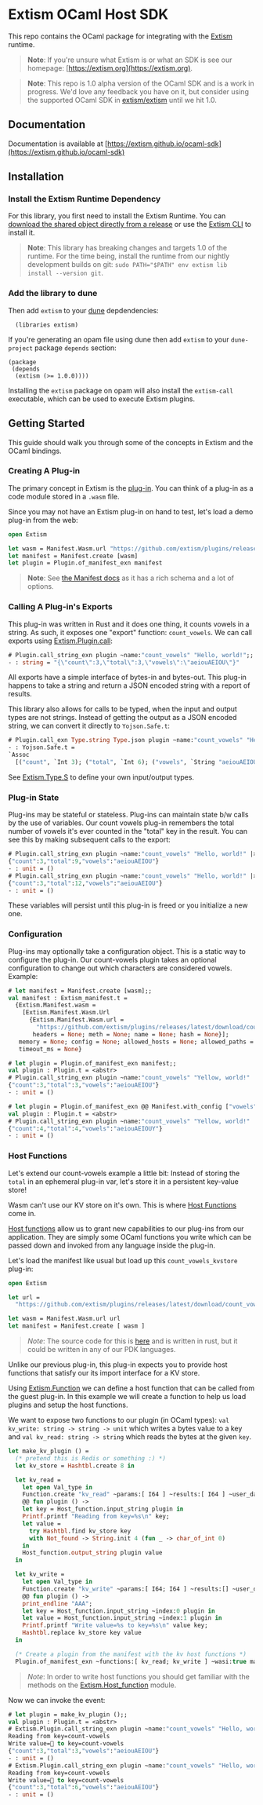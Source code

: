 # Extism OCaml Host SDK

This repo contains the OCaml package for integrating with the [Extism](https://extism.org/) runtime.

> **Note**: If you're unsure what Extism is or what an SDK is see our homepage: [https://extism.org](https://extism.org).

> **Note**: This repo is 1.0 alpha version of the OCaml SDK and is a work in progress. We'd love any feedback you have on it, but consider using the supported OCaml SDK in [extism/extism](https://github.com/extism/extism/tree/main/ocaml) until we hit 1.0.

## Documentation

Documentation is available at [https://extism.github.io/ocaml-sdk](https://extism.github.io/ocaml-sdk)

## Installation

### Install the Extism Runtime Dependency

For this library, you first need to install the Extism Runtime. You can [download the shared object directly from a release](https://github.com/extism/extism/releases) or use the [Extism CLI](https://github.com/extism/cli) to install it.

> **Note**: This library has breaking changes and targets 1.0 of the runtime. For the time being, install the runtime from our nightly development builds on git: `sudo PATH="$PATH" env extism lib install --version git`.

### Add the library to dune

Then add `extism` to your [dune](https://dune.build) depdendencies:

```
  (libraries extism)
```

If you're generating an opam file using dune then add `extism` to your `dune-project` package `depends` section:

```
(package
 (depends
  (extism (>= 1.0.0))))
```

Installing the `extism` package on opam will also install the `extism-call` executable, which can be used
to execute Extism plugins.

## Getting Started

This guide should walk you through some of the concepts in Extism and the OCaml bindings.

### Creating A Plug-in

The primary concept in Extism is the [plug-in](https://extism.org/docs/concepts/plug-in). You can think of a plug-in as a code module stored in a `.wasm` file.

Since you may not have an Extism plug-in on hand to test, let's load a demo plug-in from the web:

```ocaml
open Extism

let wasm = Manifest.Wasm.url "https://github.com/extism/plugins/releases/latest/download/count_vowels.wasm"
let manifest = Manifest.create [wasm]
let plugin = Plugin.of_manifest_exn manifest
```

> **Note**: See [the Manifest docs](https://extism.github.io/ocaml-sdk/extism-manifest/Extism_manifest/index.html) as it has a rich schema and a lot of options.

### Calling A Plug-in's Exports

This plug-in was written in Rust and it does one thing, it counts vowels in a string. As such, it exposes one "export" function: `count_vowels`. We can call exports using [Extism.Plugin.call](https://extism.github.io/ocaml-sdk/extism/Extism/Plugin/index.html#val-call):

<!-- $MDX skip -->
```ocaml
# Plugin.call_string_exn plugin ~name:"count_vowels" "Hello, world!";;
- : string = "{\"count\":3,\"total\":3,\"vowels\":\"aeiouAEIOU\"}"
```

All exports have a simple interface of bytes-in and bytes-out. This plug-in happens to take a string and return a JSON encoded string with a report of results.

This library also allows for calls to be typed, when the input and output types are not strings. Instead of getting the output as a JSON encoded string, we can
convert it directly to `Yojson.Safe.t`:

<!-- $MDX skip -->
```ocaml
# Plugin.call_exn Type.string Type.json plugin ~name:"count_vowels" "Hello, world!";;
- : Yojson.Safe.t =
`Assoc
  [("count", `Int 3); ("total", `Int 6); ("vowels", `String "aeiouAEIOU")]
```

See [Extism.Type.S](https://extism.github.io/ocaml-sdk/extism/Extism/Type/module-type-S/index.html) to define your own input/output types.

### Plug-in State

Plug-ins may be stateful or stateless. Plug-ins can maintain state b/w calls by the use of variables. Our count vowels plug-in remembers the total number of vowels it's ever counted in the "total" key in the result. You can see this by making subsequent calls to the export:

<!-- $MDX skip -->
```ocaml
# Plugin.call_string_exn plugin ~name:"count_vowels" "Hello, world!" |> print_endline;;
{"count":3,"total":9,"vowels":"aeiouAEIOU"}
- : unit = ()
# Plugin.call_string_exn plugin ~name:"count_vowels" "Hello, world!" |> print_endline;;
{"count":3,"total":12,"vowels":"aeiouAEIOU"}
- : unit = ()
```

These variables will persist until this plug-in is freed or you initialize a new one.

### Configuration

Plug-ins may optionally take a configuration object. This is a static way to configure the plug-in. Our count-vowels plugin takes an optional configuration to change out which characters are considered vowels. Example:

<!-- $MDX skip -->
```ocaml
# let manifest = Manifest.create [wasm];;
val manifest : Extism_manifest.t =
  {Extism.Manifest.wasm =
    [Extism.Manifest.Wasm.Url
      {Extism.Manifest.Wasm.url =
        "https://github.com/extism/plugins/releases/latest/download/count_vowels.wasm";
       headers = None; meth = None; name = None; hash = None}];
   memory = None; config = None; allowed_hosts = None; allowed_paths = None;
   timeout_ms = None}

# let plugin = Plugin.of_manifest_exn manifest;;
val plugin : Plugin.t = <abstr>
# Plugin.call_string_exn plugin ~name:"count_vowels" "Yellow, world!" |> print_endline;;
{"count":3,"total":3,"vowels":"aeiouAEIOU"}
- : unit = ()

# let plugin = Plugin.of_manifest_exn @@ Manifest.with_config ["vowels", Some "aeiouAEIOUY"] manifest;;
val plugin : Plugin.t = <abstr>
# Plugin.call_string_exn plugin ~name:"count_vowels" "Yellow, world!" |> print_endline;;
{"count":4,"total":4,"vowels":"aeiouAEIOUY"}
- : unit = ()
```

### Host Functions

Let's extend our count-vowels example a little bit: Instead of storing the `total` in an ephemeral plug-in var, let's store it in a persistent key-value store!

Wasm can't use our KV store on it's own. This is where [Host Functions](https://extism.org/docs/concepts/host-functions) come in.

[Host functions](https://extism.org/docs/concepts/host-functions) allow us to grant new capabilities to our plug-ins from our application. They are simply some OCaml functions you write which can be passed down and invoked from any language inside the plug-in.

Let's load the manifest like usual but load up this `count_vowels_kvstore` plug-in:

<!-- $MDX file=examples/kv.ml,part=hostFnIntro -->
```ocaml
open Extism

let url =
  "https://github.com/extism/plugins/releases/latest/download/count_vowels_kvstore.wasm"

let wasm = Manifest.Wasm.url url
let manifest = Manifest.create [ wasm ]
```

> *Note*: The source code for this is [here](https://github.com/extism/plugins/blob/main/count_vowels_kvstore/src/lib.rs) and is written in rust, but it could be written in any of our PDK languages.

Unlike our previous plug-in, this plug-in expects you to provide host functions that satisfy our its import interface for a KV store.

Using [Extism.Function](https://extism.github.io/ocaml-sdk/extism/Extism/Function/index.html) we can define a host function that can be called from the guest plug-in. In this example we will create a function to help us load plugins and setup the host functions.

We want to expose two functions to our plugin (in OCaml types): `val kv_write: string -> string -> unit` which writes a bytes value to a key and `val kv_read: string -> string` which reads the bytes at the given `key`.

<!-- $MDX file=examples/kv.ml,part=hostFnDef -->
```ocaml
let make_kv_plugin () =
  (* pretend this is Redis or something :) *)
  let kv_store = Hashtbl.create 8 in

  let kv_read =
    let open Val_type in
    Function.create "kv_read" ~params:[ I64 ] ~results:[ I64 ] ~user_data:()
    @@ fun plugin () ->
    let key = Host_function.input_string plugin in
    Printf.printf "Reading from key=%s\n" key;
    let value =
      try Hashtbl.find kv_store key
      with Not_found -> String.init 4 (fun _ -> char_of_int 0)
    in
    Host_function.output_string plugin value
  in

  let kv_write =
    let open Val_type in
    Function.create "kv_write" ~params:[ I64; I64 ] ~results:[] ~user_data:()
    @@ fun plugin () ->
    print_endline "AAA";
    let key = Host_function.input_string ~index:0 plugin in
    let value = Host_function.input_string ~index:1 plugin in
    Printf.printf "Write value=%s to key=%s\n" value key;
    Hashtbl.replace kv_store key value
  in

  (* Create a plugin from the manifest with the kv host functions *)
  Plugin.of_manifest_exn ~functions:[ kv_read; kv_write ] ~wasi:true manifest
```

> *Note*: In order to write host functions you should get familiar with the methods on the [Extism.Host_function](https://extism.github.io/ocaml-sdk/extism/Extism/Host_function/index.html) module.


Now we can invoke the event:

<!-- $MDX skip,env=host-functions -->
```ocaml
# let plugin = make_kv_plugin ();;
val plugin : Plugin.t = <abstr>
# Extism.Plugin.call_string_exn plugin ~name:"count_vowels" "Hello, world" |> print_endline;;
Reading from key=count-vowels
Write value=    to key=count-vowels
{"count":3,"total":3,"vowels":"aeiouAEIOU"}
- : unit = ()
# Extism.Plugin.call_string_exn plugin ~name:"count_vowels" "Hello, world" |> print_endline;;
Reading from key=count-vowels
Write value=    to key=count-vowels
{"count":3,"total":6,"vowels":"aeiouAEIOU"}
- : unit = ()
```

